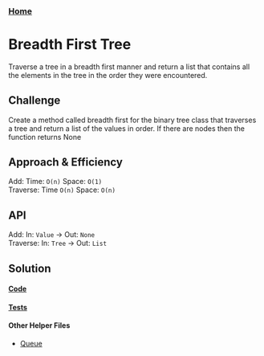 ### [Home](../../README.md)

# Breadth First Tree
Traverse a tree in a breadth first manner and return a list that contains all the elements in the tree in the order they were encountered.

## Challenge
Create a method called breadth first for the binary tree class that traverses a tree and return a list of the values in order. If there are nodes then the function returns None

## Approach & Efficiency
Add: Time: `O(n)`  Space: `O(1)`<br>
Traverse: Time `O(n)`  Space:  `O(n)`

## API
Add: In: `Value` -> Out: `None`<br>
Traverse: In: `Tree` -> Out: `List`

## Solution
#### [Code](./binary_tree.py)<br>
#### [Tests](./test_breath_first.py)<br>
#### Other Helper Files
* [Queue](./queue.py)

